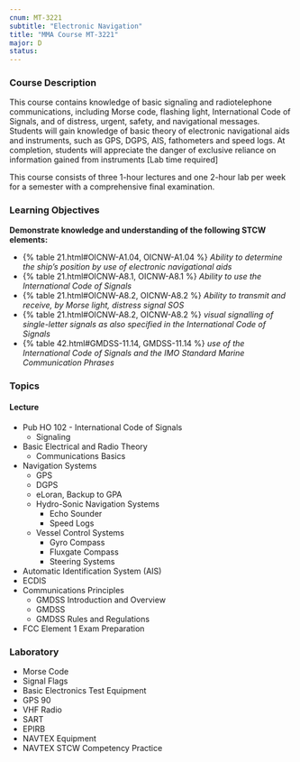 ```yaml
---
cnum: MT-3221
subtitle: "Electronic Navigation"
title: "MMA Course MT-3221"
major: D
status: 
---
```


### Course Description

This course contains knowledge of basic signaling and radiotelephone communications, including Morse code, flashing light, International Code of Signals, and of distress, urgent, safety, and navigational messages. Students will gain knowledge of basic theory of electronic navigational aids and instruments, such as GPS, DGPS, AIS, fathometers and speed logs. At completion, students will appreciate the danger of exclusive reliance on information gained from instruments [Lab time required]

This course consists of three 1-hour lectures and one 2-hour lab per week for a semester with a comprehensive final examination.


### Learning Objectives

**Demonstrate knowledge and understanding of the following STCW elements:**

* {% table 21.html#OICNW-A1.04, OICNW-A1.04 %} *Ability to determine the ship’s position by use of electronic navigational aids*
* {% table 21.html#OICNW-A8.1, OICNW-A8.1 %} *Ability to use the International Code of Signals*
* {% table 21.html#OICNW-A8.2, OICNW-A8.2 %} *Ability to transmit and receive, by Morse light, distress signal SOS*
* {% table 21.html#OICNW-A8.2, OICNW-A8.2 %} *visual signalling of single-letter signals as also specified in the International Code of Signals*
* {% table 42.html#GMDSS-11.14, GMDSS-11.14 %} *use of the International Code of Signals and the IMO Standard Marine Communication Phrases*


### Topics

#### Lecture

* Pub HO 102 - International Code of Signals
	* Signaling 
* Basic Electrical and Radio Theory
	* Communications Basics
* Navigation Systems
	* GPS
	* DGPS
	* eLoran, Backup to GPA
	* Hydro-Sonic Navigation Systems
		* Echo Sounder
		* Speed Logs
	* Vessel Control Systems
		* Gyro Compass
		* Fluxgate Compass
		* Steering Systems
* Automatic Identification System (AIS)
* ECDIS
* Communications Principles
	* GMDSS Introduction and Overview
	* GMDSS
	* GMDSS Rules and Regulations
* FCC Element 1 Exam Preparation

### Laboratory

* Morse Code
* Signal Flags
* Basic Electronics Test Equipment
* GPS 90
* VHF Radio
* SART
* EPIRB
* NAVTEX Equipment
* NAVTEX STCW Competency Practice




